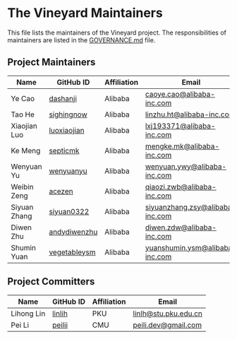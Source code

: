# The Vineyard Maintainers

This file lists the maintainers of the Vineyard project. The responsibilities of
maintainers are listed in the [GOVERNANCE.md](GOVERNANCE.md) file.

## Project Maintainers

| Name         | GitHub ID                                       | Affiliation | Email                                                                     |
| ------------ | ----------------------------------------------- | ----------- | ------------------------------------------------------------------------- |
| Ye Cao       | [dashanji](https://github.com/dashanji)         | Alibaba     | [caoye.cao@alibaba-inc.com](mailto:caoye.cao@alibaba-inc.com)             |
| Tao He       | [sighingnow](https://github.com/sighingnow)     | Alibaba     | [linzhu.ht@alibaba-inc.com](mailto:linzhu.ht@alibaba-inc.com)             |
| Xiaojian Luo | [luoxiaojian](https://github.com/luoxiaojian)   | Alibaba     | [lxj193371@alibaba-inc.com](mailto:lxj193371@alibaba-inc.com)             |
| Ke Meng      | [septicmk](https://github.com/septicmk)         | Alibaba     | [mengke.mk@alibaba-inc.com](mailto:mengke.mk@alibaba-inc.com)             |
| Wenyuan Yu   | [wenyuanyu](https://github.com/wenyuanyu)       | Alibaba     | [wenyuan.ywy@alibaba-inc.com](mailto:wenyuan.ywy@alibaba-inc.com)         |
| Weibin Zeng  | [acezen](https://github.com/acezen)             | Alibaba     | [qiaozi.zwb@alibaba-inc.com](mailto:qiaozi.zwb@alibaba-inc.com)           |
| Siyuan Zhang | [siyuan0322](https://github.com/siyuan0322)     | Alibaba     | [siyuanzhang.zsy@alibaba-inc.com](mailto:siyuanzhang.zsy@alibaba-inc.com) |
| Diwen Zhu    | [andydiwenzhu](https://github.com/andydiwenzhu) | Alibaba     | [diwen.zdw@alibaba-inc.com](mailto:diwen.zdw@alibaba-inc.com)             |
| Shumin Yuan  | [vegetableysm](https://github.com/vegetableysm) | Alibaba     | [yuanshumin.ysm@alibaba-inc.com](mailto:yuanshumin.ysm@alibaba-inc.com)   |

## Project Committers

| Name         | GitHub ID                                       | Affiliation | Email                                                                     |
| -------------| ----------------------------------------------- | ----------- | ------------------------------------------------------------------------- |
| Lihong Lin   | [linlih](https://github.com/linlih)             | PKU         | [linlh@stu.pku.edu.cn](mailto:linlh@stu.pku.edu.cn)                       |
| Pei Li       | [peilii](https://github.com/peilii)             | CMU         | [peili.dev@gmail.com](mailto:peili.dev@gmail.com)                         |
